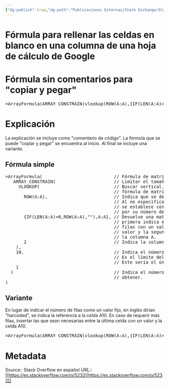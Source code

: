 ```yaml
---
{"dg-publish":true,"dg-path":"Publicaciones Externas/Stack Exchange/Stack Overflow en español/es.stackoverflow.com-5232.md","permalink":"/publicaciones-externas/stack-exchange/stack-overflow-en-espanol/es-stackoverflow-com-5232/","title":"Fórmula para rellenar las celdas en blanco en una columna de una hoja de cálculo de Google","hide":true,"noteIcon":"\"0\"","created":"2024-04-03T12:49:10.505-06:00","updated":"2024-04-05T16:43:48.472-06:00"}
---
```


# Fórmula para rellenar las celdas en blanco en una columna de una hoja de cálculo de Google

# Fórmula sin comentarios para "copiar y pegar"
<pre>
=ArrayFormula(ARRAY_CONSTRAIN(vlookup(ROW(A:A),{IF(LEN(A:A)>0,ROW(A:A),""),A:A},2),10,1))
</pre>

# Explicación
La explicación se incluye como "comentario de código". La fórmula que se puede "copiar y pegar" se encuentra al inicio. Al final se incluye una variante.

## Fórmula simple
<pre>
=ArrayFormula(                           // Fórmula de matriz.
   ARRAY_CONSTRAIN(                      // Limitar el tamaño del resultado final.
     VLOOKUP(                            // Buscar vertical. Devolverá una matriz. En una
                                         // fórmula de matriz funciona como un bucle.
       ROW(A:A),                         // Indica que se debe buscar todas las filas. 
                                         // Al no especificar una fila final el límite
                                         // se establece con ARRAY_CONSTRAIN.
                                         // por su número de fila.
       {IF(LEN(A:A)>0,ROW(A:A),""),A:A}, // Devuelve una matriz de dos columnas. La 
                                         // primera indica el número de fila de las  
                                         // filas con un valor y vacío en la celdas sin 
                                         // valor y la segunda es una "copia" de 
                                         // la columna A.
       2                                 // Indica la columna de la cual obtener el valor.
    ),                                   
    10,                                  // Indica el número de filas que se desea obtener.
                                         // Es el límite del bucle.
                                         // Este sería el único valor editar manualmente. 
    1
  )                                      // Indica el número de columnas que se desea 
                                         // obtener.
)
</pre>


## Variante
En lugar de indicar el número de filas como un valor fijo, en inglés dirían "harcoded", se indica la referencia a la celda A10. En caso de requerir más filas, insertar las que sean necesarias entre la última celda con un valor y la celda A10.

<pre>
=ArrayFormula(ARRAY_CONSTRAIN(vlookup(ROW(A:A),{IF(LEN(A:A)>0,ROW(A:A),""),A:A},2),A10,1))
</pre>


# Metadata
Source:: Stack Overflow en español
URL:: [[https://es.stackoverflow.com/q/5232\|https://es.stackoverflow.com/q/5232]]

